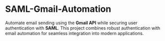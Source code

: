 # SAML-Gmail-Automation
Automate email sending using the **Gmail API** while securing user authentication with **SAML**. This project combines robust authentication with email automation for seamless integration into modern applications.
